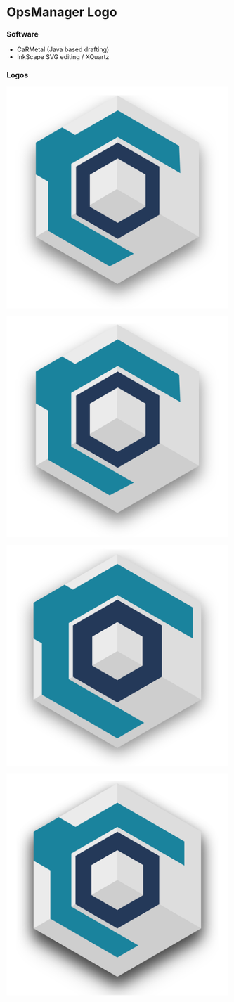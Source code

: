 # OpsManager Logo

### Software 

- CaRMetal (Java based drafting)
- InkScape SVG editing / XQuartz

### Logos

![](OpsManager.svg)

![](OpsManagerIcon-shadowed.svg)

![](ops-construction.svg)

![](ops-reconstruction.svg)

